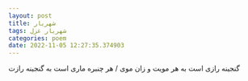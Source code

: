 ```yaml
---
layout: post
title: شهریار
tags: شهریار غزل
categories: poem
date: 2022-11-05 12:27:35.374903
---
```


گنجینه رازی است به هر مویت و زان موی / هر چنبره ماری است به گنجینه رازت